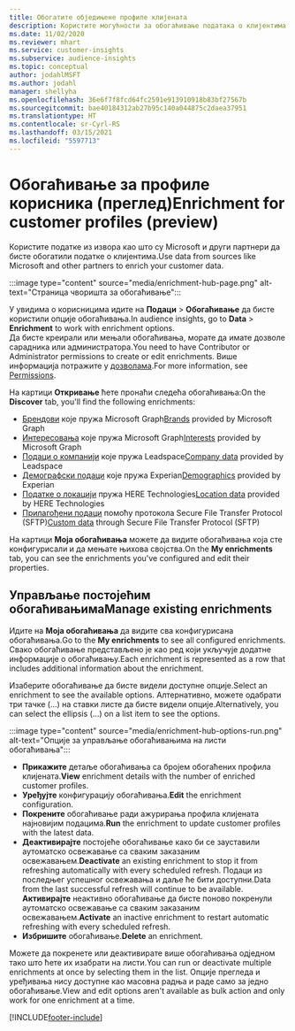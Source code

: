 ```yaml
---
title: Обогатите обједињене профиле клијената
description: Користите могућности за обогаћивање података о клијентима.
ms.date: 11/02/2020
ms.reviewer: mhart
ms.service: customer-insights
ms.subservice: audience-insights
ms.topic: conceptual
author: jodahlMSFT
ms.author: jodahl
manager: shellyha
ms.openlocfilehash: 36e6f7f8fcd64fc2591e913910918b83bf27567b
ms.sourcegitcommit: bae40184312ab27b95c140a044875c2daea37951
ms.translationtype: HT
ms.contentlocale: sr-Cyrl-RS
ms.lasthandoff: 03/15/2021
ms.locfileid: "5597713"
---
```

# <a name="enrichment-for-customer-profiles-preview"></a><span data-ttu-id="a8c05-103">Обогаћивање за профиле корисника (преглед)</span><span class="sxs-lookup"><span data-stu-id="a8c05-103">Enrichment for customer profiles (preview)</span></span>

<span data-ttu-id="a8c05-104">Користите податке из извора као што су Microsoft и други партнери да бисте обогатили податке о клијентима.</span><span class="sxs-lookup"><span data-stu-id="a8c05-104">Use data from sources like Microsoft and other partners to enrich your customer data.</span></span>

:::image type="content" source="media/enrichment-hub-page.png" alt-text="Страница чворишта за обогаћивање":::

<span data-ttu-id="a8c05-106">У увидима о корисницима идите на **Подаци** > **Обогаћивање** да бисте користили опције обогаћивања.</span><span class="sxs-lookup"><span data-stu-id="a8c05-106">In audience insights, go to **Data** > **Enrichment** to work with enrichment options.</span></span>    
<span data-ttu-id="a8c05-107">Да бисте креирали или мењали обогаћивања, морате да имате дозволе сарадника или администратора.</span><span class="sxs-lookup"><span data-stu-id="a8c05-107">You need to have Contributor or Administrator permissions to create or edit enrichments.</span></span> <span data-ttu-id="a8c05-108">Више информација потражите у [дозволама](permissions.md).</span><span class="sxs-lookup"><span data-stu-id="a8c05-108">For more information, see [Permissions](permissions.md).</span></span>

<span data-ttu-id="a8c05-109">На картици **Откривање** ћете пронаћи следећа обогаћивања:</span><span class="sxs-lookup"><span data-stu-id="a8c05-109">On the **Discover** tab, you'll find the following enrichments:</span></span>

- <span data-ttu-id="a8c05-110">[Брендови](enrichment-microsoft-graph.md) које пружа Microsoft Graph</span><span class="sxs-lookup"><span data-stu-id="a8c05-110">[Brands](enrichment-microsoft-graph.md) provided by Microsoft Graph</span></span>
- <span data-ttu-id="a8c05-111">[Интересовања](enrichment-microsoft-graph.md) које пружа Microsoft Graph</span><span class="sxs-lookup"><span data-stu-id="a8c05-111">[Interests](enrichment-microsoft-graph.md) provided by Microsoft Graph</span></span>
- <span data-ttu-id="a8c05-112">[Подаци о компанији](enrichment-leadspace.md) које пружа Leadspace</span><span class="sxs-lookup"><span data-stu-id="a8c05-112">[Company data](enrichment-leadspace.md) provided by Leadspace</span></span>
- <span data-ttu-id="a8c05-113">[Демографски подаци](enrichment-experian.md) које пружа Experian</span><span class="sxs-lookup"><span data-stu-id="a8c05-113">[Demographics](enrichment-experian.md) provided by Experian</span></span>
- <span data-ttu-id="a8c05-114">[Податке о локацији](enrichment-here.md) пружа HERE Technologies</span><span class="sxs-lookup"><span data-stu-id="a8c05-114">[Location data](enrichment-here.md) provided by HERE Technologies</span></span>
- <span data-ttu-id="a8c05-115">[Прилагођени подаци](enrichment-SFTP-custom-import.md) помоћу протокола Secure File Transfer Protocol (SFTP)</span><span class="sxs-lookup"><span data-stu-id="a8c05-115">[Custom data](enrichment-SFTP-custom-import.md) through Secure File Transfer Protocol (SFTP)</span></span>

<span data-ttu-id="a8c05-116">На картици **Моја обогаћивања** можете да видите обогаћивања која сте конфигурисали и да мењате њихова својства.</span><span class="sxs-lookup"><span data-stu-id="a8c05-116">On the **My enrichments** tab, you can see the enrichments you've configured and edit their properties.</span></span>

## <a name="manage-existing-enrichments"></a><span data-ttu-id="a8c05-117">Управљање постојећим обогаћивањима</span><span class="sxs-lookup"><span data-stu-id="a8c05-117">Manage existing enrichments</span></span>

<span data-ttu-id="a8c05-118">Идите на **Моја обогаћивања** да видите сва конфигурисана обогаћивања.</span><span class="sxs-lookup"><span data-stu-id="a8c05-118">Go to the **My enrichments** to see all configured enrichments.</span></span> <span data-ttu-id="a8c05-119">Свако обогаћивање представљено је као ред који укључује додатне информације о обогаћивању.</span><span class="sxs-lookup"><span data-stu-id="a8c05-119">Each enrichment is represented as a row that includes additional information about the enrichment.</span></span>

<span data-ttu-id="a8c05-120">Изаберите обогаћивање да бисте видели доступне опције.</span><span class="sxs-lookup"><span data-stu-id="a8c05-120">Select an enrichment to see the available options.</span></span> <span data-ttu-id="a8c05-121">Алтернативно, можете одабрати три тачке (...) на ставки листе да бисте видели опције.</span><span class="sxs-lookup"><span data-stu-id="a8c05-121">Alternatively, you can select the ellipsis (...) on a list item to see the options.</span></span>

:::image type="content" source="media/enrichment-hub-options-run.png" alt-text="Опције за управљање обогаћивањима на листи обогаћивања":::

- <span data-ttu-id="a8c05-123">**Прикажите** детаље обогаћивања са бројем обогаћених профила клијената.</span><span class="sxs-lookup"><span data-stu-id="a8c05-123">**View** enrichment details with the number of enriched customer profiles.</span></span>
- <span data-ttu-id="a8c05-124">**Уређујте** конфигурацију обогаћивања.</span><span class="sxs-lookup"><span data-stu-id="a8c05-124">**Edit** the enrichment configuration.</span></span>
- <span data-ttu-id="a8c05-125">**Покрените** обогаћивање ради ажурирања профила клијената најновијим подацима.</span><span class="sxs-lookup"><span data-stu-id="a8c05-125">**Run** the enrichment to update customer profiles with the latest data.</span></span>
- <span data-ttu-id="a8c05-126">**Деактивирајте** постојеће обогаћивање како би се зауставили аутоматско освежавање са сваким заказаним освежавањем.</span><span class="sxs-lookup"><span data-stu-id="a8c05-126">**Deactivate** an existing enrichment to stop it from refreshing automatically with every scheduled refresh.</span></span> <span data-ttu-id="a8c05-127">Подаци из последњег успешног освежавања и даље ће бити доступни.</span><span class="sxs-lookup"><span data-stu-id="a8c05-127">Data from the last successful refresh will continue to be available.</span></span> <span data-ttu-id="a8c05-128">**Активирајте** неактивно обогаћивање да бисте поново покренули аутоматско освежавање са сваким заказаним освежавањем.</span><span class="sxs-lookup"><span data-stu-id="a8c05-128">**Activate** an inactive enrichment to restart automatic refreshing with every scheduled refresh.</span></span>
- <span data-ttu-id="a8c05-129">**Избришите** обогаћивање.</span><span class="sxs-lookup"><span data-stu-id="a8c05-129">**Delete** an enrichment.</span></span>

<span data-ttu-id="a8c05-130">Можете да покренете или деактивирате више обогаћивања одједном тако што ћете их изабрати на листи.</span><span class="sxs-lookup"><span data-stu-id="a8c05-130">You can run or deactivate multiple enrichments at once by selecting them in the list.</span></span> <span data-ttu-id="a8c05-131">Опције прегледа и уређивања нису доступне као масовна радња и раде само за једно обогаћивање.</span><span class="sxs-lookup"><span data-stu-id="a8c05-131">View and edit options aren't available as bulk action and only work for one enrichment at a time.</span></span>


[!INCLUDE[footer-include](../includes/footer-banner.md)]